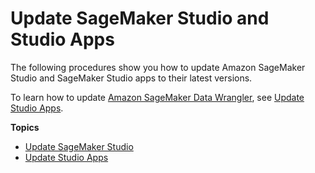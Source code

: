 # Update SageMaker Studio and Studio Apps<a name="studio-tasks-update"></a>

The following procedures show you how to update Amazon SageMaker Studio and SageMaker Studio apps to their latest versions\.

To learn how to update [Amazon SageMaker Data Wrangler](https://docs.aws.amazon.com/sagemaker/latest/dg/data-wrangler.html), see [Update Studio Apps](studio-tasks-update-apps.md)\.

**Topics**
+ [Update SageMaker Studio](studio-tasks-update-studio.md)
+ [Update Studio Apps](studio-tasks-update-apps.md)